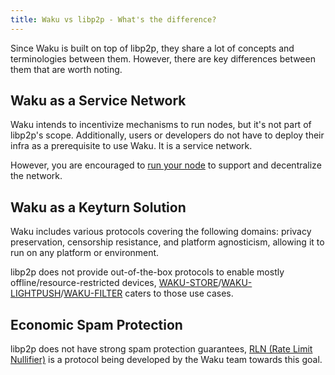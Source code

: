 ```yaml
---
title: Waku vs libp2p - What's the difference?
---
```


Since Waku is built on top of libp2p, they share a lot of concepts and terminologies between them. However, there are key differences between them that are worth noting.

## Waku as a Service Network

Waku intends to incentivize mechanisms to run nodes, but it's not part of libp2p's scope. Additionally, users or developers do not have to deploy their infra as a prerequisite to use Waku. It is a service network.

However, you are encouraged to [run your node](https://github.com/waku-org/nwaku/tree/master/docs/operators) to support and decentralize the network.

## Waku as a Keyturn Solution

Waku includes various protocols covering the following domains: privacy preservation, censorship resistance, and platform agnosticism, allowing it to run on any platform or environment.

libp2p does not provide out-of-the-box protocols to enable mostly offline/resource-restricted devices, [WAKU-STORE](/overview/concepts/protocols#waku-store)/[WAKU-LIGHTPUSH](/overview/concepts/protocols#waku-light-push)/[WAKU-FILTER](/overview/concepts/protocols#waku-filter) caters to those use cases.

## Economic Spam Protection

libp2p does not have strong spam protection guarantees, [RLN (Rate Limit Nullifier)](/overview/concepts/protocols#waku-rln-relay) is a protocol being developed by the Waku team towards this goal.
